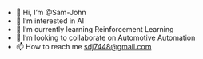 - 👋 Hi, I’m @Sam-John
- 👀 I’m interested in AI
- 🌱 I’m currently learning Reinforcement Learning
- 💞️ I’m looking to collaborate on Automotive Automation
- 📫 How to reach me sdj7448@gmail.com

<!---
Sam-John/Sam-John is a ✨ special ✨ repository because its `README.md` (this file) appears on your GitHub profile.
You can click the Preview link to take a look at your changes.
--->
